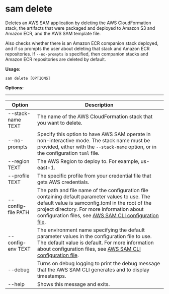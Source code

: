 # sam delete<a name="sam-cli-command-reference-sam-delete"></a>

Deletes an AWS SAM application by deleting the AWS CloudFormation stack, the artifacts that were packaged and deployed to Amazon S3 and Amazon ECR, and the AWS SAM template file\.

Also checks whether there is an Amazon ECR companion stack deployed, and if so prompts the user about deleting that stack and Amazon ECR repositories\. If `--no-prompts` is specified, then companion stacks and Amazon ECR repositories are deleted by default\.

**Usage:**

```
sam delete [OPTIONS]
```

**Options:**


****  

| Option | Description | 
| --- | --- | 
| \-\-stack\-name TEXT | The name of the AWS CloudFormation stack that you want to delete\.  | 
| \-\-no\-prompts |  Specify this option to have AWS SAM operate in non\-interactive mode\. The stack name must be provided, either with the `--stack-name` option, or in the configuration `toml` file\.  | 
| \-\-region TEXT | The AWS Region to deploy to\. For example, us\-east\-1\. | 
| \-\-profile TEXT | The specific profile from your credential file that gets AWS credentials\. | 
| \-\-config\-file PATH | The path and file name of the configuration file containing default parameter values to use\. The default value is samconfig\.toml in the root of the project directory\. For more information about configuration files, see [AWS SAM CLI configuration file](serverless-sam-cli-config.md)\. | 
| \-\-config\-env TEXT | The environment name specifying the default parameter values in the configuration file to use\. The default value is default\. For more information about configuration files, see [AWS SAM CLI configuration file](serverless-sam-cli-config.md)\. | 
| \-\-debug | Turns on debug logging to print the debug message that the AWS SAM CLI generates and to display timestamps\. | 
| \-\-help | Shows this message and exits\. | 
